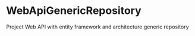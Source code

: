 # WebApiGenericRepository
Project Web API with entity framework and architecture generic repository
